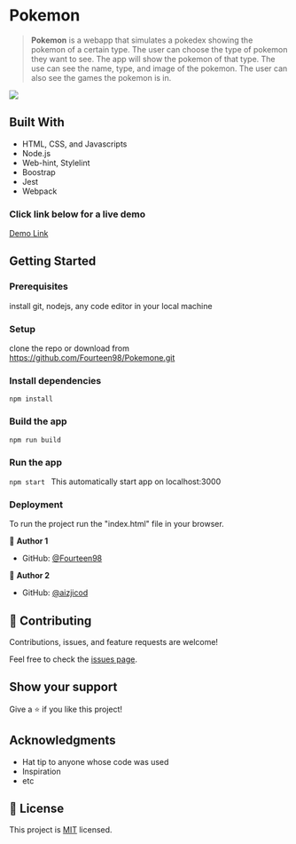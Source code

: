 # Pokemon

>  **Pokemon** is a webapp that simulates a pokedex showing the pokemon of a certain type. The user can choose the type of pokemon they want to see.
> The app will show the pokemon of that type. The use can see the name, type, and image of the pokemon. The user can also see the games the pokemon is in.




![](https://img.shields.io/badge/Microverse-blueviolet)


## Built With

- HTML, CSS, and Javascripts
- Node.js
- Web-hint, Stylelint
- Boostrap
- Jest
- Webpack

### Click link below for a live demo
[Demo Link](https://github.com/Fourteen98/Pokemon/dist/)
## Getting Started

### Prerequisites
install git, nodejs, any code editor in your local machine

### Setup
clone the repo or download from https://github.com/Fourteen98/Pokemone.git

### Install dependencies

`npm install`


### Build the app

`npm run build`


### Run the app

`npm start `
This automatically start app on localhost:3000

### Deployment

To run the project run the "index.html" file in your browser.

👤 **Author 1**

- GitHub: [@Fourteen98](https://github.com/Fourteen98)

👤 **Author 2**

- GitHub: [@aizjicod](https://github.com/aizjicod)

## 🤝 Contributing

Contributions, issues, and feature requests are welcome!

Feel free to check the [issues page](../../issues/).

## Show your support

Give a ⭐️ if you like this project!

## Acknowledgments

- Hat tip to anyone whose code was used
- Inspiration
- etc

## 📝 License

This project is [MIT](./MIT.md) licensed.
